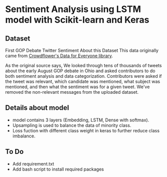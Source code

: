 # Sentiment Analysis using LSTM model with Scikit-learn and Keras
## **Dataset**
First GOP Debate Twitter Sentiment
About this Dataset
This data originally came from [Crowdflower's Data for Everyone library](http://www.crowdflower.com/data-for-everyone).

As the original source says,
We looked through tens of thousands of tweets about the early August GOP debate in Ohio and asked contributors to do both
sentiment analysis and data categorization. Contributors were asked if the tweet was relevant, which candidate was mentioned,
what subject was mentioned, and then what the sentiment was for a given tweet. We've removed the non-relevant messages from
the uploaded dataset.

## **Details about model**

 - model contains 3 layers (Embedding, LSTM, Dense with softmax).
 - Upsampling is used to balance the data of minority class.
 - Loss fuction with different class weight in keras to further reduce class imbalance.

## To Do 
- Add requirement.txt
- Add bash script to install required packages 
